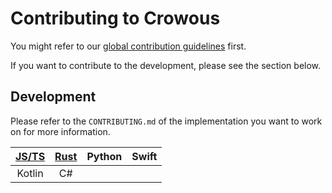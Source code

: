 # Contributing to Crowous

You might refer to our [global contribution guidelines](https://github.com/LiterateInk/.github/blob/main/CONTRIBUTING.md) first.

If you want to contribute to the development, please see the section below.

## Development

Please refer to the `CONTRIBUTING.md` of the implementation you want to work on for more information.

| [JS/TS](https://github.com/LiterateInk/Crowous/blob/js/CONTRIBUTING.md) | [Rust](https://github.com/LiterateInk/Crowous/blob/rust/CONTRIBUTING.md) | Python | Swift |
| :---:  | :---: | :---: | :---: |
| Kotlin | C#    |       |       |
